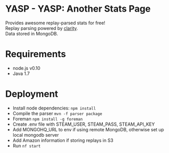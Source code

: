 YASP - YASP: Another Stats Page
====

Provides awesome replay-parsed stats for free!  
Replay parsing powered by [clarity](https://github.com/skadistats/clarity).  
Data stored in MongoDB.

Requirements
====
* node.js v0.10
* Java 1.7

Deployment
====
* Install node dependencies: `npm install`
* Compile the parser `mvn -f parser package`
* Foreman `npm install -g foreman`
* Create .env file with STEAM_USER, STEAM_PASS, STEAM_API_KEY
* Add MONGOHQ_URL to env if using remote MongoDB, otherwise set up local mongodb server
* Add Amazon information if storing replays in S3
* Run `nf start`
